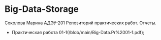 # Big-Data-Storage
Соколова Марина АДЭУ-201
Репозиторий практических работ. Отчеты.
- Практическая работа 01-1(/blob/main/Big-Data.Pr%2001-1.pdf);
